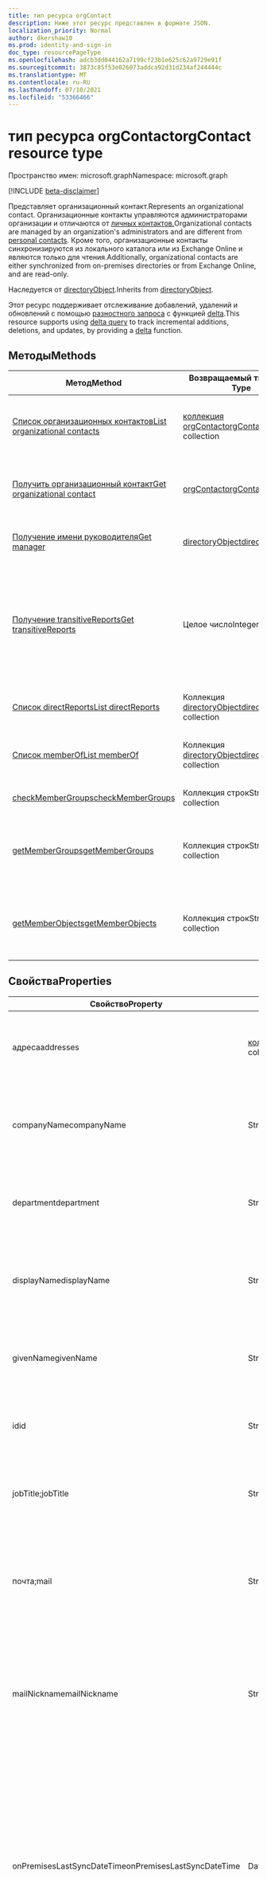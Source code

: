 ```yaml
---
title: тип ресурса orgContact
description: Ниже этот ресурс представлен в формате JSON.
localization_priority: Normal
author: dkershaw10
ms.prod: identity-and-sign-in
doc_type: resourcePageType
ms.openlocfilehash: adcb3dd044162a7199cf23b1e625c62a9729e91f
ms.sourcegitcommit: 3873c85f53e026073addca92d31d234af244444c
ms.translationtype: MT
ms.contentlocale: ru-RU
ms.lasthandoff: 07/10/2021
ms.locfileid: "53366466"
---
```

# <a name="orgcontact-resource-type"></a><span data-ttu-id="e5987-103">тип ресурса orgContact</span><span class="sxs-lookup"><span data-stu-id="e5987-103">orgContact resource type</span></span>

<span data-ttu-id="e5987-104">Пространство имен: microsoft.graph</span><span class="sxs-lookup"><span data-stu-id="e5987-104">Namespace: microsoft.graph</span></span>

[!INCLUDE [beta-disclaimer](../../includes/beta-disclaimer.md)]

<span data-ttu-id="e5987-105">Представляет организационный контакт.</span><span class="sxs-lookup"><span data-stu-id="e5987-105">Represents an organizational contact.</span></span> <span data-ttu-id="e5987-106">Организационные контакты управляются администраторами организации и отличаются от [личных контактов.](contact.md)</span><span class="sxs-lookup"><span data-stu-id="e5987-106">Organizational contacts are managed by an organization's administrators and are different from [personal contacts](contact.md).</span></span> <span data-ttu-id="e5987-107">Кроме того, организационные контакты синхронизируются из локального каталога или из Exchange Online и являются только для чтения.</span><span class="sxs-lookup"><span data-stu-id="e5987-107">Additionally, organizational contacts are either synchronized from on-premises directories or from Exchange Online, and are read-only.</span></span>

<span data-ttu-id="e5987-108">Наследуется от [directoryObject](directoryobject.md).</span><span class="sxs-lookup"><span data-stu-id="e5987-108">Inherits from [directoryObject](directoryobject.md).</span></span>

<span data-ttu-id="e5987-109">Этот ресурс поддерживает отслеживание добавлений, удалений и обновлений с помощью [разностного запроса](/graph/delta-query-overview) с функцией [delta](../api/orgcontact-delta.md).</span><span class="sxs-lookup"><span data-stu-id="e5987-109">This resource supports using [delta query](/graph/delta-query-overview) to track incremental additions, deletions, and updates, by providing a [delta](../api/orgcontact-delta.md) function.</span></span>

## <a name="methods"></a><span data-ttu-id="e5987-110">Методы</span><span class="sxs-lookup"><span data-stu-id="e5987-110">Methods</span></span>

| <span data-ttu-id="e5987-111">Метод</span><span class="sxs-lookup"><span data-stu-id="e5987-111">Method</span></span> | <span data-ttu-id="e5987-112">Возвращаемый тип</span><span class="sxs-lookup"><span data-stu-id="e5987-112">Return Type</span></span> | <span data-ttu-id="e5987-113">Описание</span><span class="sxs-lookup"><span data-stu-id="e5987-113">Description</span></span> |
| ------ | ----------- | ----------- |
| [<span data-ttu-id="e5987-114">Список организационных контактов</span><span class="sxs-lookup"><span data-stu-id="e5987-114">List organizational contacts</span></span>](../api/orgcontact-list.md) | <span data-ttu-id="e5987-115">[коллекция orgContact](orgcontact.md)</span><span class="sxs-lookup"><span data-stu-id="e5987-115">[orgContact](orgcontact.md) collection</span></span> | <span data-ttu-id="e5987-116">Список свойств организационных контактов.</span><span class="sxs-lookup"><span data-stu-id="e5987-116">List properties of organizational contacts.</span></span> |
| [<span data-ttu-id="e5987-117">Получить организационный контакт</span><span class="sxs-lookup"><span data-stu-id="e5987-117">Get organizational contact</span></span>](../api/orgcontact-get.md) | [<span data-ttu-id="e5987-118">orgContact</span><span class="sxs-lookup"><span data-stu-id="e5987-118">orgContact</span></span>](orgcontact.md) | <span data-ttu-id="e5987-119">Чтение свойств и связей объекта orgContact.</span><span class="sxs-lookup"><span data-stu-id="e5987-119">Read properties and relationships of orgContact object.</span></span> |
| [<span data-ttu-id="e5987-120">Получение имени руководителя</span><span class="sxs-lookup"><span data-stu-id="e5987-120">Get manager</span></span>](../api/orgcontact-get-manager.md) | [<span data-ttu-id="e5987-121">directoryObject</span><span class="sxs-lookup"><span data-stu-id="e5987-121">directoryObject</span></span>](directoryobject.md) | <span data-ttu-id="e5987-122">Получите диспетчера контакта.</span><span class="sxs-lookup"><span data-stu-id="e5987-122">Get the contact's manager.</span></span> |
| [<span data-ttu-id="e5987-123">Получение transitiveReports</span><span class="sxs-lookup"><span data-stu-id="e5987-123">Get transitiveReports</span></span>](../api/orgcontact-get-transitivereports.md) | <span data-ttu-id="e5987-124">Целое число</span><span class="sxs-lookup"><span data-stu-id="e5987-124">Integer</span></span> | <span data-ttu-id="e5987-125">Получите количество транзитных отчетов для контакта с организацией из свойства навигации transitiveReports.</span><span class="sxs-lookup"><span data-stu-id="e5987-125">Get the count of transitive reports for an organization contact from the transitiveReports navigation property.</span></span> |
| [<span data-ttu-id="e5987-126">Список directReports</span><span class="sxs-lookup"><span data-stu-id="e5987-126">List directReports</span></span>](../api/orgcontact-list-directreports.md) | <span data-ttu-id="e5987-127">Коллекция [directoryObject](directoryobject.md)</span><span class="sxs-lookup"><span data-stu-id="e5987-127">[directoryObject](directoryobject.md) collection</span></span> | <span data-ttu-id="e5987-128">Список прямых отчетов контакта.</span><span class="sxs-lookup"><span data-stu-id="e5987-128">List the contact's direct reports.</span></span> |
| [<span data-ttu-id="e5987-129">Список memberOf</span><span class="sxs-lookup"><span data-stu-id="e5987-129">List memberOf</span></span>](../api/orgcontact-list-memberof.md) | <span data-ttu-id="e5987-130">Коллекция [directoryObject](directoryobject.md)</span><span class="sxs-lookup"><span data-stu-id="e5987-130">[directoryObject](directoryobject.md) collection</span></span> | <span data-ttu-id="e5987-131">Получите коллекцию объектов memberOf.</span><span class="sxs-lookup"><span data-stu-id="e5987-131">Get a memberOf object collection.</span></span> |
| [<span data-ttu-id="e5987-132">checkMemberGroups</span><span class="sxs-lookup"><span data-stu-id="e5987-132">checkMemberGroups</span></span>](../api/orgcontact-checkmembergroups.md) | <span data-ttu-id="e5987-133">Коллекция строк</span><span class="sxs-lookup"><span data-stu-id="e5987-133">String collection</span></span> | <span data-ttu-id="e5987-134">Проверка членства в группе.</span><span class="sxs-lookup"><span data-stu-id="e5987-134">Check for group membership.</span></span> |
| [<span data-ttu-id="e5987-135">getMemberGroups</span><span class="sxs-lookup"><span data-stu-id="e5987-135">getMemberGroups</span></span>](../api/orgcontact-getmembergroups.md) | <span data-ttu-id="e5987-136">Коллекция строк</span><span class="sxs-lookup"><span data-stu-id="e5987-136">String collection</span></span> | <span data-ttu-id="e5987-137">Верни все группы, в которые входит указанный контакт.</span><span class="sxs-lookup"><span data-stu-id="e5987-137">Return all the groups that the specified contact is a member of.</span></span> |
| [<span data-ttu-id="e5987-138">getMemberObjects</span><span class="sxs-lookup"><span data-stu-id="e5987-138">getMemberObjects</span></span>](../api/orgcontact-getmemberobjects.md) | <span data-ttu-id="e5987-139">Коллекция строк</span><span class="sxs-lookup"><span data-stu-id="e5987-139">String collection</span></span> | <span data-ttu-id="e5987-140">Возвращает список directoryObjects, в который входит контакт.</span><span class="sxs-lookup"><span data-stu-id="e5987-140">Returns a list of directoryObjects the contact is a member of.</span></span> |

## <a name="properties"></a><span data-ttu-id="e5987-141">Свойства</span><span class="sxs-lookup"><span data-stu-id="e5987-141">Properties</span></span>

| <span data-ttu-id="e5987-142">Свойство</span><span class="sxs-lookup"><span data-stu-id="e5987-142">Property</span></span> | <span data-ttu-id="e5987-143">Тип</span><span class="sxs-lookup"><span data-stu-id="e5987-143">Type</span></span> | <span data-ttu-id="e5987-144">Описание</span><span class="sxs-lookup"><span data-stu-id="e5987-144">Description</span></span> |
| -------- | ---- | ----------- |
| <span data-ttu-id="e5987-145">адреса</span><span class="sxs-lookup"><span data-stu-id="e5987-145">addresses</span></span> | <span data-ttu-id="e5987-146">[коллекция physicalOfficeAddress](physicalofficeaddress.md)</span><span class="sxs-lookup"><span data-stu-id="e5987-146">[physicalOfficeAddress](physicalofficeaddress.md) collection</span></span> | <span data-ttu-id="e5987-147">Почтовые адреса для этого организационного контакта.</span><span class="sxs-lookup"><span data-stu-id="e5987-147">Postal addresses for this organizational contact.</span></span> <span data-ttu-id="e5987-148">Пока у контакта может быть только один физический адрес.</span><span class="sxs-lookup"><span data-stu-id="e5987-148">For now a contact can only have one physical address.</span></span> |
| <span data-ttu-id="e5987-149">companyName</span><span class="sxs-lookup"><span data-stu-id="e5987-149">companyName</span></span> | <span data-ttu-id="e5987-150">String</span><span class="sxs-lookup"><span data-stu-id="e5987-150">String</span></span> | <span data-ttu-id="e5987-151">Имя компании, к которую принадлежит этот организационный контакт.</span><span class="sxs-lookup"><span data-stu-id="e5987-151">Name of the company that this organizational contact belong to.</span></span> <span data-ttu-id="e5987-152">Поддерживает `$filter` (`eq`, `ne`, `NOT`, `ge`, `le`, `in`, `startsWith`).</span><span class="sxs-lookup"><span data-stu-id="e5987-152">Supports `$filter` (`eq`, `ne`, `NOT`, `ge`, `le`, `in`, `startsWith`).</span></span> |
| <span data-ttu-id="e5987-153">department</span><span class="sxs-lookup"><span data-stu-id="e5987-153">department</span></span> | <span data-ttu-id="e5987-154">String</span><span class="sxs-lookup"><span data-stu-id="e5987-154">String</span></span> | <span data-ttu-id="e5987-155">Имя отдела, в котором работает контакт.</span><span class="sxs-lookup"><span data-stu-id="e5987-155">The name for the department in which the contact works.</span></span> <span data-ttu-id="e5987-156">Поддерживает `$filter` (`eq`, `ne`, `NOT`, `ge`, `le`, `in`, `startsWith`).</span><span class="sxs-lookup"><span data-stu-id="e5987-156">Supports `$filter` (`eq`, `ne`, `NOT`, `ge`, `le`, `in`, `startsWith`).</span></span> |
| <span data-ttu-id="e5987-157">displayName</span><span class="sxs-lookup"><span data-stu-id="e5987-157">displayName</span></span> | <span data-ttu-id="e5987-158">String</span><span class="sxs-lookup"><span data-stu-id="e5987-158">String</span></span> | <span data-ttu-id="e5987-159">Отображение имени для этого организационного контакта.</span><span class="sxs-lookup"><span data-stu-id="e5987-159">Display name for this organizational contact.</span></span> <span data-ttu-id="e5987-160">Поддерживает `$filter` ( `eq` `ne` , , , `NOT` , , , , и `ge` `le` `in` `startsWith` `$search` `$orderBy` .</span><span class="sxs-lookup"><span data-stu-id="e5987-160">Supports `$filter` (`eq`, `ne`, `NOT`, `ge`, `le`, `in`, `startsWith`), `$search`, and `$orderBy`.</span></span>  |
| <span data-ttu-id="e5987-161">givenName</span><span class="sxs-lookup"><span data-stu-id="e5987-161">givenName</span></span> | <span data-ttu-id="e5987-162">String</span><span class="sxs-lookup"><span data-stu-id="e5987-162">String</span></span> | <span data-ttu-id="e5987-163">Имя для этого организационного контакта.</span><span class="sxs-lookup"><span data-stu-id="e5987-163">First name for this organizational contact.</span></span> <span data-ttu-id="e5987-164">Поддерживает `$filter` (`eq`, `ne`, `NOT`, `ge`, `le`, `in`, `startsWith`).</span><span class="sxs-lookup"><span data-stu-id="e5987-164">Supports `$filter` (`eq`, `ne`, `NOT`, `ge`, `le`, `in`, `startsWith`).</span></span>  |
| <span data-ttu-id="e5987-165">id</span><span class="sxs-lookup"><span data-stu-id="e5987-165">id</span></span> | <span data-ttu-id="e5987-166">String</span><span class="sxs-lookup"><span data-stu-id="e5987-166">String</span></span> | <span data-ttu-id="e5987-167">Уникальный идентификатор для этого организационного контакта.</span><span class="sxs-lookup"><span data-stu-id="e5987-167">Unique identifier for this organizational contact.</span></span> <span data-ttu-id="e5987-168">Поддерживает `$filter` (`eq`, `ne`, `NOT`, `in`).</span><span class="sxs-lookup"><span data-stu-id="e5987-168">Supports `$filter` (`eq`, `ne`, `NOT`, `in`).</span></span> |
| <span data-ttu-id="e5987-169">jobTitle;</span><span class="sxs-lookup"><span data-stu-id="e5987-169">jobTitle</span></span> | <span data-ttu-id="e5987-170">String</span><span class="sxs-lookup"><span data-stu-id="e5987-170">String</span></span> | <span data-ttu-id="e5987-171">Название задания для этого организационного контакта.</span><span class="sxs-lookup"><span data-stu-id="e5987-171">Job title for this organizational contact.</span></span> <span data-ttu-id="e5987-172">Поддерживает `$filter` (`eq`, `ne`, `NOT`, `ge`, `le`, `in`, `startsWith`).</span><span class="sxs-lookup"><span data-stu-id="e5987-172">Supports `$filter` (`eq`, `ne`, `NOT`, `ge`, `le`, `in`, `startsWith`).</span></span> |
| <span data-ttu-id="e5987-173">почта;</span><span class="sxs-lookup"><span data-stu-id="e5987-173">mail</span></span> | <span data-ttu-id="e5987-174">String</span><span class="sxs-lookup"><span data-stu-id="e5987-174">String</span></span> | <span data-ttu-id="e5987-175">Адрес SMTP для контакта, например, "jeff@contoso.onmicrosoft.com".</span><span class="sxs-lookup"><span data-stu-id="e5987-175">The SMTP address for the contact, for example, "jeff@contoso.onmicrosoft.com".</span></span> <span data-ttu-id="e5987-176">Поддерживает `$filter` (`eq`, `ne`, `NOT`, `ge`, `le`, `in`, `startsWith`).</span><span class="sxs-lookup"><span data-stu-id="e5987-176">Supports `$filter` (`eq`, `ne`, `NOT`, `ge`, `le`, `in`, `startsWith`).</span></span> |
| <span data-ttu-id="e5987-177">mailNickname</span><span class="sxs-lookup"><span data-stu-id="e5987-177">mailNickname</span></span> | <span data-ttu-id="e5987-178">String</span><span class="sxs-lookup"><span data-stu-id="e5987-178">String</span></span> | <span data-ttu-id="e5987-179">Псевдоним электронной почты (часть адреса электронной почты, предварительно ожидающих символ @) для этого организационного контакта.</span><span class="sxs-lookup"><span data-stu-id="e5987-179">Email alias (portion of email address pre-pending the @ symbol) for this organizational contact.</span></span> <span data-ttu-id="e5987-180">Поддерживает `$filter` (`eq`, `ne`, `NOT`, `ge`, `le`, `in`, `startsWith`).</span><span class="sxs-lookup"><span data-stu-id="e5987-180">Supports `$filter` (`eq`, `ne`, `NOT`, `ge`, `le`, `in`, `startsWith`).</span></span> |
| <span data-ttu-id="e5987-181">onPremisesLastSyncDateTime</span><span class="sxs-lookup"><span data-stu-id="e5987-181">onPremisesLastSyncDateTime</span></span> | <span data-ttu-id="e5987-182">DateTimeOffset</span><span class="sxs-lookup"><span data-stu-id="e5987-182">DateTimeOffset</span></span> | <span data-ttu-id="e5987-183">Дата и время последней синхронизации этого организационного контакта с локальной AD.</span><span class="sxs-lookup"><span data-stu-id="e5987-183">Date and time when this organizational contact was last synchronized from on-premises AD.</span></span> <span data-ttu-id="e5987-184">Тип Timestamp представляет сведения о времени и дате с использованием формата ISO 8601 (всегда применяется формат UTC).</span><span class="sxs-lookup"><span data-stu-id="e5987-184">The Timestamp type represents date and time information using ISO 8601 format and is always in UTC time.</span></span> <span data-ttu-id="e5987-185">Например, значение полуночи 1 января 2014 г. в формате UTC: `2014-01-01T00:00:00Z`.</span><span class="sxs-lookup"><span data-stu-id="e5987-185">For example, midnight UTC on Jan 1, 2014 is `2014-01-01T00:00:00Z`.</span></span> <span data-ttu-id="e5987-186">Поддерживает `$filter` (`eq`, `ne`, `NOT`, `ge`, `le`, `in`).</span><span class="sxs-lookup"><span data-stu-id="e5987-186">Supports `$filter` (`eq`, `ne`, `NOT`, `ge`, `le`, `in`).</span></span> |
| <span data-ttu-id="e5987-187">onPremisesProvisioningErrors</span><span class="sxs-lookup"><span data-stu-id="e5987-187">onPremisesProvisioningErrors</span></span> | <span data-ttu-id="e5987-188">Коллекция [onPremisesProvisioningError](onpremisesprovisioningerror.md)</span><span class="sxs-lookup"><span data-stu-id="e5987-188">[onPremisesProvisioningError](onpremisesprovisioningerror.md) collection</span></span> | <span data-ttu-id="e5987-189">Список ошибок в обеспечении синхронизации для этого организационного контакта.</span><span class="sxs-lookup"><span data-stu-id="e5987-189">List of any synchronization provisioning errors for this organizational contact.</span></span> <span data-ttu-id="e5987-190">Поддерживает `$filter` (`eq`, `NOT`).</span><span class="sxs-lookup"><span data-stu-id="e5987-190">Supports `$filter` (`eq`, `NOT`).</span></span> |
| <span data-ttu-id="e5987-191">onPremisesSyncEnabled</span><span class="sxs-lookup"><span data-stu-id="e5987-191">onPremisesSyncEnabled</span></span> | <span data-ttu-id="e5987-192">Логический</span><span class="sxs-lookup"><span data-stu-id="e5987-192">Boolean</span></span> | <span data-ttu-id="e5987-193">**верно,** если этот объект синхронизирован из локального каталога; **false,** если этот объект был первоначально синхронизирован из локального каталога, но больше не синхронизирован и теперь освоен в Exchange; **null,** если этот объект никогда не был синхронизирован из локального каталога (по умолчанию).</span><span class="sxs-lookup"><span data-stu-id="e5987-193">**true** if this object is synced from an on-premises directory; **false** if this object was originally synced from an on-premises directory but is no longer synced and now mastered in Exchange; **null** if this object has never been synced from an on-premises directory (default).</span></span> |
| <span data-ttu-id="e5987-194">phones</span><span class="sxs-lookup"><span data-stu-id="e5987-194">phones</span></span> | <span data-ttu-id="e5987-195">Коллекция [phone](phone.md)</span><span class="sxs-lookup"><span data-stu-id="e5987-195">[phone](phone.md) collection</span></span> | <span data-ttu-id="e5987-196">Список телефонов для этого организационного контакта.</span><span class="sxs-lookup"><span data-stu-id="e5987-196">List of phones for this organizational contact.</span></span> <span data-ttu-id="e5987-197">Телефон могут быть мобильными, бизнес-и бизнесфаксами.</span><span class="sxs-lookup"><span data-stu-id="e5987-197">Phone types can be mobile, business, and businessFax.</span></span> <span data-ttu-id="e5987-198">Только один из каждого типа может присутствовать в коллекции.</span><span class="sxs-lookup"><span data-stu-id="e5987-198">Only one of each type can ever be present in the collection.</span></span> <span data-ttu-id="e5987-199">Поддерживает `$filter` (`eq`, `ne`, `NOT`, `in`).</span><span class="sxs-lookup"><span data-stu-id="e5987-199">Supports `$filter` (`eq`, `ne`, `NOT`, `in`).</span></span> |
| <span data-ttu-id="e5987-200">proxyAddresses</span><span class="sxs-lookup"><span data-stu-id="e5987-200">proxyAddresses</span></span> | <span data-ttu-id="e5987-201">Коллекция строк</span><span class="sxs-lookup"><span data-stu-id="e5987-201">String collection</span></span> | <span data-ttu-id="e5987-202">Например: SMTP: bob@contoso.com", "smtp: bob@sales.contoso.com".</span><span class="sxs-lookup"><span data-stu-id="e5987-202">For example: "SMTP: bob@contoso.com", "smtp: bob@sales.contoso.com".</span></span> <span data-ttu-id="e5987-203">Для выражений фильтра в случае многозначных свойств требуется оператор **any**.</span><span class="sxs-lookup"><span data-stu-id="e5987-203">The **any** operator is required for filter expressions on multi-valued properties.</span></span> <span data-ttu-id="e5987-204">Поддерживает `$filter` (`eq`, `NOT`, `ge`, `le`, `startsWith`).</span><span class="sxs-lookup"><span data-stu-id="e5987-204">Supports `$filter` (`eq`, `NOT`, `ge`, `le`, `startsWith`).</span></span> |
| <span data-ttu-id="e5987-205">surname</span><span class="sxs-lookup"><span data-stu-id="e5987-205">surname</span></span> | <span data-ttu-id="e5987-206">String</span><span class="sxs-lookup"><span data-stu-id="e5987-206">String</span></span> | <span data-ttu-id="e5987-207">Фамилия для этого организационного контакта.</span><span class="sxs-lookup"><span data-stu-id="e5987-207">Last name for this organizational contact.</span></span> <span data-ttu-id="e5987-208">Поддерживает `$filter` (`eq`, `ne`, `NOT`, `ge`, `le`, `in`, `startsWith`)</span><span class="sxs-lookup"><span data-stu-id="e5987-208">Supports `$filter` (`eq`, `ne`, `NOT`, `ge`, `le`, `in`, `startsWith`)</span></span> |

## <a name="relationships"></a><span data-ttu-id="e5987-209">Связи</span><span class="sxs-lookup"><span data-stu-id="e5987-209">Relationships</span></span>

| <span data-ttu-id="e5987-210">Связь</span><span class="sxs-lookup"><span data-stu-id="e5987-210">Relationship</span></span> | <span data-ttu-id="e5987-211">Тип</span><span class="sxs-lookup"><span data-stu-id="e5987-211">Type</span></span> | <span data-ttu-id="e5987-212">Описание</span><span class="sxs-lookup"><span data-stu-id="e5987-212">Description</span></span> |
| ------------ | ---- | ----------- |
| <span data-ttu-id="e5987-213">directReports</span><span class="sxs-lookup"><span data-stu-id="e5987-213">directReports</span></span> | <span data-ttu-id="e5987-214">Коллекция [directoryObject](directoryobject.md)</span><span class="sxs-lookup"><span data-stu-id="e5987-214">[directoryObject](directoryobject.md) collection</span></span> | <span data-ttu-id="e5987-215">Прямые отчеты контакта.</span><span class="sxs-lookup"><span data-stu-id="e5987-215">The contact's direct reports.</span></span> <span data-ttu-id="e5987-216">(Пользователи и контакты с свойством диспетчера, заданной для этого контакта.) Только для чтения.</span><span class="sxs-lookup"><span data-stu-id="e5987-216">(The users and contacts that have their manager property set to this contact.) Read-only.</span></span> <span data-ttu-id="e5987-217">Допускается значение null.</span><span class="sxs-lookup"><span data-stu-id="e5987-217">Nullable.</span></span> <span data-ttu-id="e5987-218">Поддерживает `$expand`.</span><span class="sxs-lookup"><span data-stu-id="e5987-218">Supports `$expand`.</span></span> |
| <span data-ttu-id="e5987-219">manager</span><span class="sxs-lookup"><span data-stu-id="e5987-219">manager</span></span> | [<span data-ttu-id="e5987-220">directoryObject</span><span class="sxs-lookup"><span data-stu-id="e5987-220">directoryObject</span></span>](directoryobject.md) | <span data-ttu-id="e5987-221">Пользователь или контакт, который является менеджером этого контакта.</span><span class="sxs-lookup"><span data-stu-id="e5987-221">The user or contact that is this contact's manager.</span></span> <span data-ttu-id="e5987-222">Только для чтения.</span><span class="sxs-lookup"><span data-stu-id="e5987-222">Read-only.</span></span> <span data-ttu-id="e5987-223">Поддерживает `$expand`.</span><span class="sxs-lookup"><span data-stu-id="e5987-223">Supports `$expand`.</span></span> |
| <span data-ttu-id="e5987-224">memberOf</span><span class="sxs-lookup"><span data-stu-id="e5987-224">memberOf</span></span> | <span data-ttu-id="e5987-225">Коллекция [directoryObject](directoryobject.md)</span><span class="sxs-lookup"><span data-stu-id="e5987-225">[directoryObject](directoryobject.md) collection</span></span> | <span data-ttu-id="e5987-226">Группы, в которые входит этот контакт.</span><span class="sxs-lookup"><span data-stu-id="e5987-226">Groups that this contact is a member of.</span></span> <span data-ttu-id="e5987-227">Только для чтения.</span><span class="sxs-lookup"><span data-stu-id="e5987-227">Read-only.</span></span> <span data-ttu-id="e5987-228">Допускается значение null.</span><span class="sxs-lookup"><span data-stu-id="e5987-228">Nullable.</span></span> <span data-ttu-id="e5987-229">Поддерживает `$expand`.</span><span class="sxs-lookup"><span data-stu-id="e5987-229">Supports `$expand`.</span></span> |
| <span data-ttu-id="e5987-230">transitiveReports</span><span class="sxs-lookup"><span data-stu-id="e5987-230">transitiveReports</span></span> | <span data-ttu-id="e5987-231">Коллекция [directoryObject](directoryobject.md)</span><span class="sxs-lookup"><span data-stu-id="e5987-231">[directoryObject](directoryobject.md) collection</span></span> | <span data-ttu-id="e5987-232">Транзитные отчеты для контакта.</span><span class="sxs-lookup"><span data-stu-id="e5987-232">The transitive reports for a contact.</span></span> <span data-ttu-id="e5987-233">Только для чтения.</span><span class="sxs-lookup"><span data-stu-id="e5987-233">Read-only.</span></span> |

## <a name="json-representation"></a><span data-ttu-id="e5987-234">Представление JSON</span><span class="sxs-lookup"><span data-stu-id="e5987-234">JSON representation</span></span>

<span data-ttu-id="e5987-235">Ниже представлено описание ресурса в формате JSON.</span><span class="sxs-lookup"><span data-stu-id="e5987-235">Here is a JSON representation of the resource</span></span>

<!-- {
  "blockType": "resource",
  "optionalProperties": [
    "directReports",
    "manager",
    "memberOf"
  ],
  "keyProperty": "id",
  "baseType":"microsoft.graph.entity",
  "@odata.type": "microsoft.graph.orgContact"
}-->

``` json
{
  "addresses": [{"@odata.type": "microsoft.graph.physicalOfficeAddress"}],
  "companyName": "string",
  "department": "string",
  "displayName": "string",
  "givenName": "string",
  "id": "string (identifier)",
  "jobTitle": "string",
  "mail": "string",
  "mailNickname": "string",
  "onPremisesLastSyncDateTime": "string (timestamp)",
  "onPremisesProvisioningErrors": [{"@odata.type": "microsoft.graph.onPremisesProvisioningError"}],
  "onPremisesSyncEnabled": true,
  "phones": [{"@odata.type": "microsoft.graph.phone"}],
  "proxyAddresses": ["string"],
  "surname": "string"
}
```

